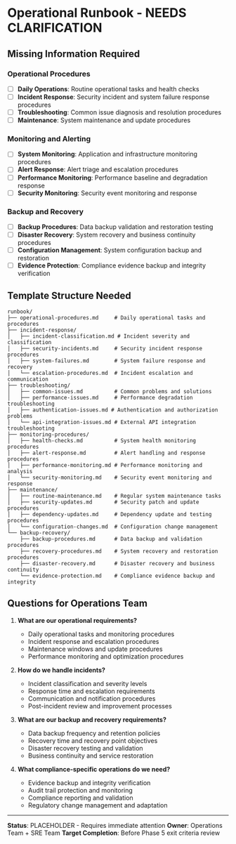 # Operational Runbook - NEEDS CLARIFICATION

<!-- NEEDS CLARIFICATION: Day-to-day operational procedures and troubleshooting -->
<!-- CONTEXT: Phase 5 exit criteria requires operational runbooks created and validated -->
<!-- PRIORITY: High - Required for production operations and incident response -->

## Missing Information Required

### Operational Procedures
- [ ] **Daily Operations**: Routine operational tasks and health checks
- [ ] **Incident Response**: Security incident and system failure response procedures
- [ ] **Troubleshooting**: Common issue diagnosis and resolution procedures
- [ ] **Maintenance**: System maintenance and update procedures

### Monitoring and Alerting
- [ ] **System Monitoring**: Application and infrastructure monitoring procedures
- [ ] **Alert Response**: Alert triage and escalation procedures
- [ ] **Performance Monitoring**: Performance baseline and degradation response
- [ ] **Security Monitoring**: Security event monitoring and response

### Backup and Recovery
- [ ] **Backup Procedures**: Data backup validation and restoration testing
- [ ] **Disaster Recovery**: System recovery and business continuity procedures
- [ ] **Configuration Management**: System configuration backup and restoration
- [ ] **Evidence Protection**: Compliance evidence backup and integrity verification

## Template Structure Needed

```
runbook/
├── operational-procedures.md     # Daily operational tasks and procedures
├── incident-response/
│   ├── incident-classification.md # Incident severity and classification
│   ├── security-incidents.md     # Security incident response procedures
│   ├── system-failures.md        # System failure response and recovery
│   └── escalation-procedures.md  # Incident escalation and communication
├── troubleshooting/
│   ├── common-issues.md          # Common problems and solutions
│   ├── performance-issues.md     # Performance degradation troubleshooting
│   ├── authentication-issues.md # Authentication and authorization problems
│   └── api-integration-issues.md # External API integration troubleshooting
├── monitoring-procedures/
│   ├── health-checks.md          # System health monitoring procedures
│   ├── alert-response.md         # Alert handling and response procedures
│   ├── performance-monitoring.md # Performance monitoring and analysis
│   └── security-monitoring.md    # Security event monitoring and response
├── maintenance/
│   ├── routine-maintenance.md    # Regular system maintenance tasks
│   ├── security-updates.md       # Security patch and update procedures
│   ├── dependency-updates.md     # Dependency update and testing procedures
│   └── configuration-changes.md  # Configuration change management
└── backup-recovery/
    ├── backup-procedures.md      # Data backup and validation procedures
    ├── recovery-procedures.md    # System recovery and restoration procedures
    ├── disaster-recovery.md      # Disaster recovery and business continuity
    └── evidence-protection.md    # Compliance evidence backup and integrity
```

## Questions for Operations Team

1. **What are our operational requirements?**
   - Daily operational tasks and monitoring procedures
   - Incident response and escalation procedures
   - Maintenance windows and update procedures
   - Performance monitoring and optimization procedures

2. **How do we handle incidents?**
   - Incident classification and severity levels
   - Response time and escalation requirements
   - Communication and notification procedures
   - Post-incident review and improvement processes

3. **What are our backup and recovery requirements?**
   - Data backup frequency and retention policies
   - Recovery time and recovery point objectives
   - Disaster recovery testing and validation
   - Business continuity and service restoration

4. **What compliance-specific operations do we need?**
   - Evidence backup and integrity verification
   - Audit trail protection and monitoring
   - Compliance reporting and validation
   - Regulatory change management and adaptation

---

**Status**: PLACEHOLDER - Requires immediate attention
**Owner**: Operations Team + SRE Team
**Target Completion**: Before Phase 5 exit criteria review